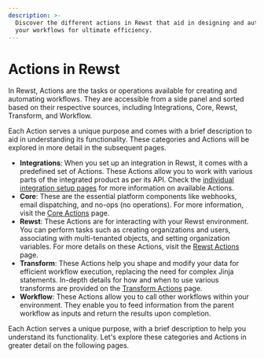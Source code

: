 ```yaml
---
description: >-
  Discover the different actions in Rewst that aid in designing and automating
  your workflows for ultimate efficiency.
---
```


# Actions in Rewst

In Rewst, Actions are the tasks or operations available for creating and automating workflows. They are accessible from a side panel and sorted based on their respective sources, including Integrations, Core, Rewst, Transform, and Workflow.

Each Action serves a unique purpose and comes with a brief description to aid in understanding its functionality. These categories and Actions will be explored in more detail in the subsequent pages.

* **Integrations**: When you set up an integration in Rewst, it comes with a predefined set of Actions. These Actions allow you to work with various parts of the integrated product as per its API. Check the [individual integration setup pages](../../integrations/) for more information on available Actions.
* **Core**: These are the essential platform components like webhooks, email dispatching, and no-ops (no operations). For more information, visit the [Core Actions](core-actions.md) page.
* **Rewst**: These Actions are for interacting with your Rewst environment. You can perform tasks such as creating organizations and users, associating with multi-tenanted objects, and setting organization variables. For more details on these Actions, visit the [Rewst Actions](rewst-actions.md) page.
* **Transform**: These Actions help you shape and modify your data for efficient workflow execution, replacing the need for complex Jinja statements. In-depth details for how and when to use various transforms are provided on the [Transform Actions](transform-actions/) page.
* **Workflow**: These Actions allow you to call other workflows within your environment. They enable you to feed information from the parent workflow as inputs and return the results upon completion.

Each Action serves a unique purpose, with a brief description to help you understand its functionality. Let's explore these categories and Actions in greater detail on the following pages.
